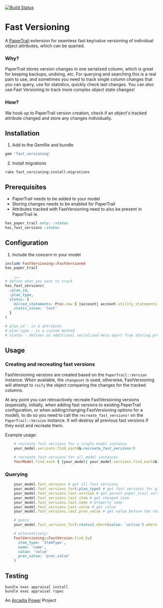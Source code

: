 [![Build Status](https://travis-ci.org/ArcadiaPower/fast-versioning.svg?branch=master)](https://travis-ci.org/ArcadiaPower/fast-versioning)

Fast Versioning
===========
A [PaperTrail](https://github.com/airblade/paper_trail) extension for seamless fast key/value versioning of individual object attributes, which can be queried.

### Why?

PaperTrail stores version changes in one serialized column, which is great for keeping backups, undoing, etc. For querying and searching this is a real pain to use, and sometimes you need to track single column changes that you can query, use for statistics, quickly check last changes. You can also use Fast Versioning to track more complex object state changes!

### How?
We hook up to PaperTrail version creation, check if an object's tracked attribute changed and store any changes individually.

Installation
------------
1. Add to the Gemfile and bundle
```ruby
gem 'fast_versioning'
```
2. Install migrations
```shell
rake fast_versioning:install:migrations
```

Prerequisites
-------------
- PaperTrail needs to be added to your model
- Storing changes needs to be enabled for PaperTrail
- Attributes tracked with FastVersioning need to also be present in PaperTrail
ie.
```ruby
has_paper_trail only: :status
has_fast_versions :status
```

Configuration
-------------
1. Include the concern in your model

```ruby
include FastVersioning::FastVersioned
has_paper_trail

    ...
# define what you want to track
has_fast_versions(
  :plan_id,
  :plan_type,
  status: {
    billed_statements: Proc.new { |account| account.utility_statements.count },
    static_value: 'text'
  }
)

# plan_id - is a attribute
# plan_type - is a custom method
# status - defines an additional serialized meta apart from storing property change
```

Usage
-----
### Creating and recreating fast versions
FastVersioning versions are created based on the `PaperTrail::Version` instance. When available, the `changeset` is used, otherwise, FastVersioning will attempt to `reify` the object comparing the changes for the tracked columns.

At any point you can retroactively recreate FastVersioning versions (especially, initially, when adding fast versions to existing PaperTrail configuration, or when adding/changing FastVersioning options for a model), to do so you need to call the `recreate_fast_versions!` on the `PaperTrail::Version` instance. It will destroy all previous fast versions if they exist and recreate them.

Example usage:
```ruby
    # recreate fast versions for a single model instance
    your_model.versions.find_each(&:recreate_fast_versions!)

    # recreate fast versions for all model instances
    YourModel.find_each { |your_model| your_model.versions.find_each(&:recreate_fast_versions!) }
```

### Querying
```ruby
    your_model.fast_versions # get all fast versions
    your_model.fast_versions_for(:plan_type) # get fast versions for given property - chain
    your_model.fast_versions.last.version # get parent paper_trail version object
    your_model.fast_versions.last.item # get changed item
    your_model.fast_versions.last.name # property name
    your_model.fast_versions.last.value # get value
    your_model.fast_versions.last.prev_value # get value before the change

    # query
    your_model.fast_versions_for(:status).where(value: 'active').where(prev_value: 'incomplete')

    # alternatively:
    FastVersioning::FastVersion.find_by(
      item_type: 'ItemType',
      name: 'name',
      value: 'value'
      prev_value: 'prev_value'
    )
```

Testing
-------------
```
bundle exec appraisal install
bundle exec appraisal rspec
```

An [Arcadia Power](http://www.arcadiapower.com) Project

